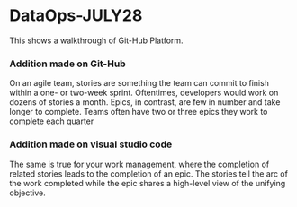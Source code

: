 # DataOps-JULY28
This shows a walkthrough of Git-Hub Platform.

### Addition made on Git-Hub
On an agile team, stories are something the team can commit to finish within a one- or two-week sprint. Oftentimes, developers would work on dozens of stories a month. Epics, in contrast, are few in number and take longer to complete. Teams often have two or three epics they work to complete each quarter

### Addition made on visual studio code
The same is true for your work management, where the completion of related stories leads to the completion of an epic. The stories tell the arc of the work completed while the epic shares a high-level view of the unifying objective.
